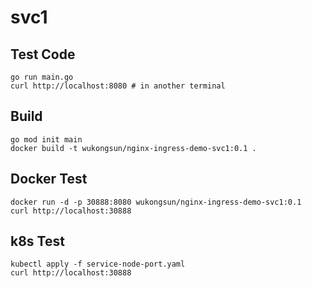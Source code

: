 # svc1
## Test Code
```shell
go run main.go
curl http://localhost:8080 # in another terminal
```

## Build
```shell
go mod init main
docker build -t wukongsun/nginx-ingress-demo-svc1:0.1 .
```

## Docker Test
```shell
docker run -d -p 30888:8080 wukongsun/nginx-ingress-demo-svc1:0.1
curl http://localhost:30888
```

## k8s Test
```shell
kubectl apply -f service-node-port.yaml
curl http://localhost:30888
```